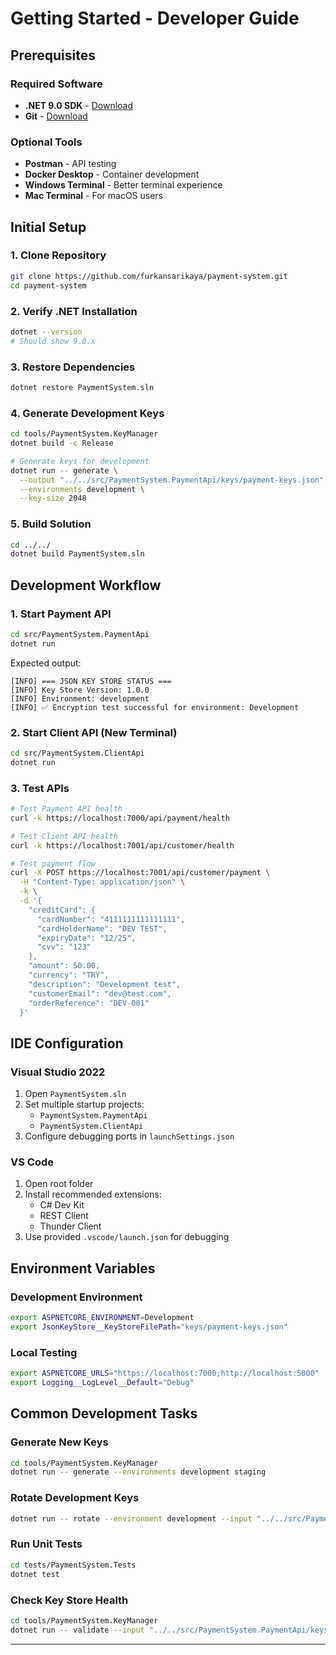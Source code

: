 # Getting Started - Developer Guide

## Prerequisites

### Required Software
- **.NET 9.0 SDK** - [Download](https://dotnet.microsoft.com/download/dotnet/9.0)
- **Git** - [Download](https://git-scm.com/)

### Optional Tools
- **Postman** - API testing
- **Docker Desktop** - Container development
- **Windows Terminal** - Better terminal experience
- **Mac Terminal** - For macOS users

## Initial Setup

### 1. Clone Repository
```bash
git clone https://github.com/furkansarikaya/payment-system.git
cd payment-system
```

### 2. Verify .NET Installation
```bash
dotnet --version
# Should show 9.0.x
```

### 3. Restore Dependencies
```bash
dotnet restore PaymentSystem.sln
```

### 4. Generate Development Keys
```bash
cd tools/PaymentSystem.KeyManager
dotnet build -c Release

# Generate keys for development
dotnet run -- generate \
  --output "../../src/PaymentSystem.PaymentApi/keys/payment-keys.json" \
  --environments development \
  --key-size 2048
```

### 5. Build Solution
```bash
cd ../../
dotnet build PaymentSystem.sln
```

## Development Workflow

### 1. Start Payment API
```bash
cd src/PaymentSystem.PaymentApi
dotnet run
```

Expected output:
```
[INFO] === JSON KEY STORE STATUS ===
[INFO] Key Store Version: 1.0.0
[INFO] Environment: development
[INFO] ✅ Encryption test successful for environment: Development
```

### 2. Start Client API (New Terminal)
```bash
cd src/PaymentSystem.ClientApi
dotnet run
```

### 3. Test APIs
```bash
# Test Payment API health
curl -k https://localhost:7000/api/payment/health

# Test Client API health  
curl -k https://localhost:7001/api/customer/health

# Test payment flow
curl -X POST https://localhost:7001/api/customer/payment \
  -H "Content-Type: application/json" \
  -k \
  -d '{
    "creditCard": {
      "cardNumber": "4111111111111111",
      "cardHolderName": "DEV TEST",
      "expiryDate": "12/25",
      "cvv": "123"
    },
    "amount": 50.00,
    "currency": "TRY",
    "description": "Development test",
    "customerEmail": "dev@test.com",
    "orderReference": "DEV-001"
  }'
```

## IDE Configuration

### Visual Studio 2022
1. Open `PaymentSystem.sln`
2. Set multiple startup projects:
    - `PaymentSystem.PaymentApi`
    - `PaymentSystem.ClientApi`
3. Configure debugging ports in `launchSettings.json`

### VS Code
1. Open root folder
2. Install recommended extensions:
    - C# Dev Kit
    - REST Client
    - Thunder Client
3. Use provided `.vscode/launch.json` for debugging

## Environment Variables

### Development Environment
```bash
export ASPNETCORE_ENVIRONMENT=Development
export JsonKeyStore__KeyStoreFilePath="keys/payment-keys.json"
```

### Local Testing
```bash
export ASPNETCORE_URLS="https://localhost:7000;http://localhost:5000"
export Logging__LogLevel__Default="Debug"
```

## Common Development Tasks

### Generate New Keys
```bash
cd tools/PaymentSystem.KeyManager
dotnet run -- generate --environments development staging
```

### Rotate Development Keys
```bash
dotnet run -- rotate --environment development --input "../../src/PaymentSystem.PaymentApi/keys/payment-keys.json"
```

### Run Unit Tests
```bash
cd tests/PaymentSystem.Tests
dotnet test
```

### Check Key Store Health
```bash
cd tools/PaymentSystem.KeyManager
dotnet run -- validate --input "../../src/PaymentSystem.PaymentApi/keys/payment-keys.json"
```

---